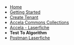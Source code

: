 <!-- docs/_sidebar.md -->

- [Home](home)
- [Getting Started](quickstart)
- [Create Tenant](newTenant)
- [Accela Commons Collections](CollectionsAccelaCommons)
- [Accela - Laserfiche](laserficheIntegration)
- **Test To Algorithm**
- [Postman Laserfiche ](postmanTestLaserfiche)
